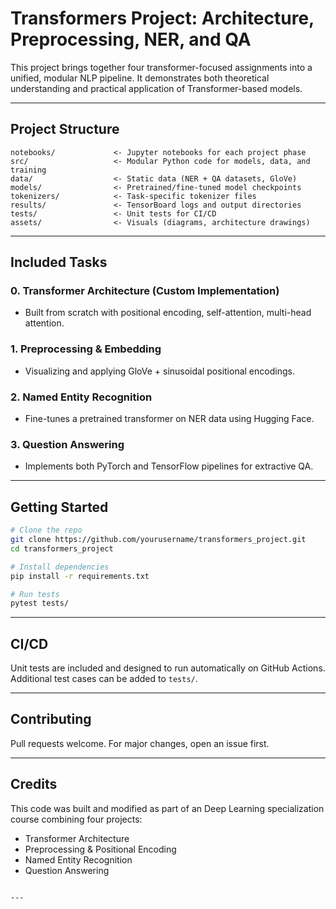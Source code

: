 # Transformers Project: Architecture, Preprocessing, NER, and QA

This project brings together four transformer-focused assignments into a unified, modular NLP pipeline. It demonstrates both theoretical understanding and practical application of Transformer-based models.

---

## Project Structure

```
notebooks/             <- Jupyter notebooks for each project phase
src/                   <- Modular Python code for models, data, and training
data/                  <- Static data (NER + QA datasets, GloVe)
models/                <- Pretrained/fine-tuned model checkpoints
tokenizers/            <- Task-specific tokenizer files
results/               <- TensorBoard logs and output directories
tests/                 <- Unit tests for CI/CD
assets/                <- Visuals (diagrams, architecture drawings)
```

---

## Included Tasks

### 0. Transformer Architecture (Custom Implementation)
- Built from scratch with positional encoding, self-attention, multi-head attention.

### 1. Preprocessing & Embedding
- Visualizing and applying GloVe + sinusoidal positional encodings.

### 2. Named Entity Recognition
- Fine-tunes a pretrained transformer on NER data using Hugging Face.

### 3. Question Answering
- Implements both PyTorch and TensorFlow pipelines for extractive QA.

---

## Getting Started

```bash
# Clone the repo
git clone https://github.com/yourusername/transformers_project.git
cd transformers_project

# Install dependencies
pip install -r requirements.txt

# Run tests
pytest tests/
```

---

## CI/CD

Unit tests are included and designed to run automatically on GitHub Actions. Additional test cases can be added to `tests/`.

---

## Contributing

Pull requests welcome. For major changes, open an issue first.

---

## Credits

This code was built and modified as part of an Deep Learning specialization course combining four projects:
- Transformer Architecture
- Preprocessing & Positional Encoding
- Named Entity Recognition
- Question Answering

```

---
